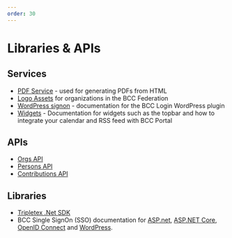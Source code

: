 ```yaml
---
order: 30
---
```


# Libraries & APIs

## Services
* [PDF Service](https://developer.bcc.no/pdf-service) - used for generating PDFs from HTML
* [Logo Assets](https://developer.bcc.no/bcc-design) for organizations in the BCC Federation
* [WordPress signon](https://developer.bcc.no/bcc-wp) - documentation for the BCC Login WordPress plugin
* [Widgets](https://developer.bcc.no/bcc-widgets) - Documentation for widgets such as the topbar and how to integrate your calendar and RSS feed with BCC Portal

## APIs
* [Orgs API](https://sandbox-api.bcc.no/docs/?urls.primaryName=Orgs%20documentation)
* [Persons API](https://sandbox-api.bcc.no/docs/?urls.primaryName=Persons%20documentation)
* [Contributions API](https://sandbox-api.bcc.no/docs/?urls.primaryName=Contributions%20documentation)

## Libraries
* [Tripletex .Net SDK](https://github.com/bcc-code/tripletex-client-dotnet)
* BCC Single SignOn (SSO) documentation for [ASP.net](signon/asp_net.md), [ASP.NET Core](signon/asp_net-core.md), [OpenID Connect](signon/openid-connect.md) and [WordPress](https://developer.bcc.no/bcc-wp).
